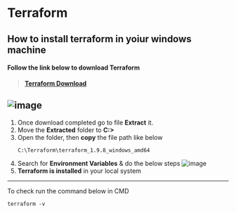 # Terraform
## How to install terraform in yoiur windows machine

#### Follow the link below to download **Terraform**

>**[Terraform Download](https://developer.hashicorp.com/terraform/install)**

![image](https://github.com/user-attachments/assets/c85df704-f277-4f61-978f-958e90a43df2)
---------------------------------------------------------------------------------------
1. Once download completed go to file **Extract** it.
2. Move the **Extracted** folder to **C:\>**
3. Open the folder, then **copy** the file path like below
     ```
     C:\Terraform\terraform_1.9.8_windows_amd64
     ```
4. Search for **Environment Variables** & do the below steps
  ![image](https://github.com/user-attachments/assets/0787ffd9-ec6c-4c6d-b5b2-8a7f9749f17a)
5. **Terraform is installed** in your local system
---------------------------------------------------------------------------------------
To check run the command below in CMD
```
terraform -v
```
